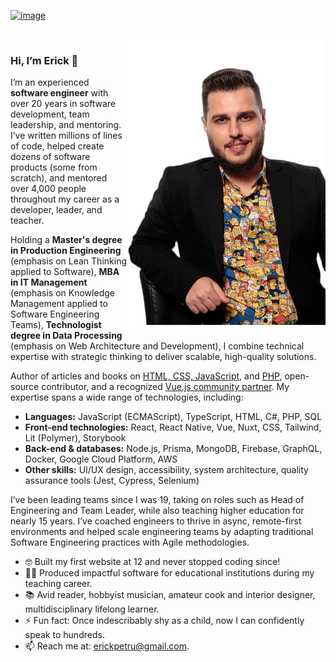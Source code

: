 [![image](https://user-images.githubusercontent.com/242274/227365985-706bc49a-ceac-4c34-bd22-09f383f4328d.png)](https://profile.codersrank.io/user/erickpetru)

<br />

<img align="right" src="https://github.com/ErickPetru/ErickPetru/blob/master/erick-petrucelli.png?v=202112201855" alt="Erick Petrucelli’s shot taken at The Developer’s Conference Sao Paulo 2019" width="318px" />

### Hi, I’m Erick 👋

I’m an experienced **software engineer** with over 20 years in software development, team leadership, and mentoring. I’ve written millions of lines of code, helped create dozens of software products (some from scratch), and mentored over 4,000 people throughout my career as a developer, leader, and teacher.

Holding a **Master's degree in Production Engineering** (emphasis on Lean Thinking applied to Software), **MBA in IT Management** (emphasis on Knowledge Management applied to Software Engineering Teams), **Technologist degree in Data Processing** (emphasis on Web Architecture and Development), I combine technical expertise with strategic thinking to deliver scalable, high-quality solutions.

Author of articles and books on [HTML, CSS, JavaScript](https://www.nteditora.com.br/e-tecnico/ver-produto?id=ImPD%2Fk0%3D), and [PHP](https://www.nteditora.com.br/e-tecnico/ver-produto?id=ImPC%2Bk4%3D), open-source contributor, and a recognized [Vue.js community partner](https://vuejs.org/about/team.html). My expertise spans a wide range of technologies, including:

- **Languages:**  JavaScript (ECMAScript), TypeScript, HTML, C#, PHP, SQL
- **Front-end technologies:** React, React Native, Vue, Nuxt, CSS, Tailwind, Lit (Polymer), Storybook
- **Back-end & databases:** Node.js, Prisma, MongoDB, Firebase, GraphQL, Docker, Google Cloud Platform, AWS
- **Other skills:** UI/UX design, accessibility, system architecture, quality assurance tools (Jest, Cypress, Selenium)

I’ve been leading teams since I was 19, taking on roles such as Head of Engineering and Team Leader, while also teaching higher education for nearly 15 years. I’ve coached engineers to thrive in async, remote-first environments and helped scale engineering teams by adapting traditional Software Engineering practices with Agile methodologies.

- 🤓 Built my first website at 12 and never stopped coding since!
- 👨‍🏫 Produced impactful software for educational institutions during my teaching career.
- 📚 Avid reader, hobbyist musician, amateur cook and interior designer, multidisciplinary lifelong learner.
- ⚡ Fun fact: Once indescribably shy as a child, now I can confidently speak to hundreds.
- 📫 Reach me at: [erickpetru@gmail.com](mailto:erickpetru@gmail.com).
